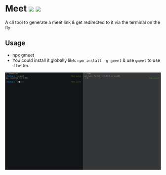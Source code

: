 # Meet ![](https://img.shields.io/badge/google-meets-brightgreen) ![](https://img.shields.io/badge/node-cli-blue)
A cli tool to generate a meet link & get redirected to it via the terminal on the fly

## Usage

* npx gmeet
* You could install it globally like: `npm install -g gmeet` & use `gmeet` to use it better.


![](./assets/gmeet.gif)
